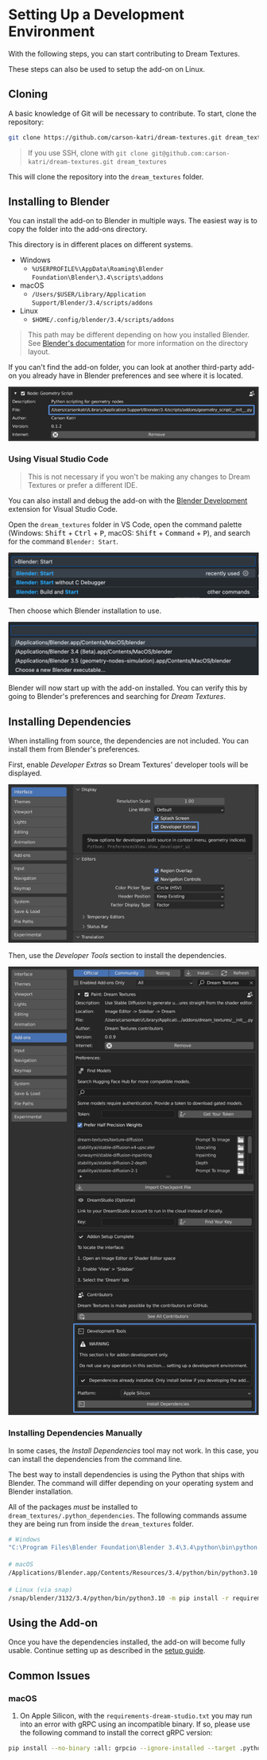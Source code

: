 # Setting Up a Development Environment

With the following steps, you can start contributing to Dream Textures.

These steps can also be used to setup the add-on on Linux.

## Cloning

A basic knowledge of Git will be necessary to contribute. To start, clone the repository:

```sh
git clone https://github.com/carson-katri/dream-textures.git dream_textures
```

> If you use SSH, clone with `git clone git@github.com:carson-katri/dream-textures.git dream_textures`

This will clone the repository into the `dream_textures` folder.

## Installing to Blender

You can install the add-on to Blender in multiple ways. The easiest way is to copy the folder into the add-ons directory.

This directory is in different places on different systems.

* Windows
    * `%USERPROFILE%\AppData\Roaming\Blender Foundation\Blender\3.4\scripts\addons`
* macOS
    * `/Users/$USER/Library/Application Support/Blender/3.4/scripts/addons`
* Linux
    * `$HOME/.config/blender/3.4/scripts/addons`

> This path may be different depending on how you installed Blender. See [Blender's documentation](https://docs.blender.org/manual/en/latest/advanced/blender_directory_layout.html) for more information on the directory layout.

If you can't find the add-on folder, you can look at another third-party add-on you already have in Blender preferences and see where it is located.

![A screenshot highlighting the add-on directory in Blender preferences](assets/development_environment/locating_addons.png)

### Using Visual Studio Code

> This is not necessary if you won't be making any changes to Dream Textures or prefer a different IDE.

You can also install and debug the add-on with the [Blender Development]() extension for Visual Studio Code.

Open the `dream_textures` folder in VS Code, open the command palette (Windows: <kbd>Shift</kbd> + <kbd>Ctrl</kbd> + <kbd>P</kbd>, macOS: <kbd>Shift</kbd> + <kbd>Command</kbd> + <kbd>P</kbd>), and search for the command `Blender: Start`.

![](assets/development_environment/command_palette.png)

Then choose which Blender installation to use.

![](assets/development_environment/choose_installation.png)

Blender will now start up with the add-on installed. You can verify this by going to Blender's preferences and searching for *Dream Textures*.

## Installing Dependencies

When installing from source, the dependencies are not included. You can install them from Blender's preferences.

First, enable *Developer Extras* so Dream Textures' developer tools will be displayed.

![](assets/development_environment/developer_extras.png)

Then, use the *Developer Tools* section to install the dependencies.

![](assets/development_environment/install_dependencies.png)

### Installing Dependencies Manually

In some cases, the *Install Dependencies* tool may not work. In this case, you can install the dependencies from the command line.

The best way to install dependencies is using the Python that ships with Blender. The command will differ depending on your operating system and Blender installation.

All of the packages *must* be installed to `dream_textures/.python_dependencies`. The following commands assume they are being run from inside the `dream_textures` folder.

```sh
# Windows
"C:\Program Files\Blender Foundation\Blender 3.4\3.4\python\bin\python.exe" -m pip install -r requirements/win-linux-cuda.txt --target .python_dependencies

# macOS
/Applications/Blender.app/Contents/Resources/3.4/python/bin/python3.10 -m pip install -r requirements/mac-mps-cpu.txt --target .python_dependencies

# Linux (via snap)
/snap/blender/3132/3.4/python/bin/python3.10 -m pip install -r requirements/win-linux-cuda.txt --target .python_dependencies
```

## Using the Add-on

Once you have the dependencies installed, the add-on will become fully usable. Continue setting up as described in the [setup guide](./SETUP.md).

## Common Issues

### macOS

1. On Apple Silicon, with the `requirements-dream-studio.txt` you may run into an error with gRPC using an incompatible binary. If so, please use the following command to install the correct gRPC version:
```sh
pip install --no-binary :all: grpcio --ignore-installed --target .python_dependencies --upgrade
```